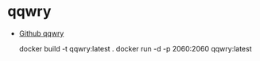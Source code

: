 qqwry
===

- [Github qqwry](https://github.com/freshcn/qqwry)

    docker build -t qqwry:latest .
    docker run -d -p 2060:2060 qqwry:latest